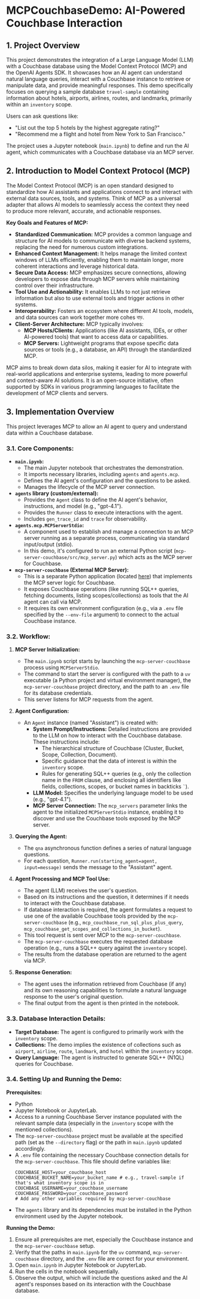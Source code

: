 # MCPCouchbaseDemo: AI-Powered Couchbase Interaction

## 1. Project Overview

This project demonstrates the integration of a Large Language Model (LLM) with a Couchbase database using the Model Context Protocol (MCP) and the OpenAI Agents SDK. It showcases how an AI agent can understand natural language queries, interact with a Couchbase instance to retrieve or manipulate data, and provide meaningful responses. This demo specifically focuses on querying a sample database `travel-sample` containing information about hotels, airports, airlines, routes, and landmarks, primarily within an `inventory` scope.

Users can ask questions like:
*   "List out the top 5 hotels by the highest aggregate rating?"
*   "Recommend me a flight and hotel from New York to San Francisco."

The project uses a Jupyter notebook (`main.ipynb`) to define and run the AI agent, which communicates with a Couchbase database via an MCP server.

## 2. Introduction to Model Context Protocol (MCP)

The Model Context Protocol (MCP) is an open standard designed to standardize how AI assistants and applications connect to and interact with external data sources, tools, and systems. Think of MCP as a universal adapter that allows AI models to seamlessly access the context they need to produce more relevant, accurate, and actionable responses.

**Key Goals and Features of MCP:**

*   **Standardized Communication:** MCP provides a common language and structure for AI models to communicate with diverse backend systems, replacing the need for numerous custom integrations.
*   **Enhanced Context Management:** It helps manage the limited context windows of LLMs efficiently, enabling them to maintain longer, more coherent interactions and leverage historical data.
*   **Secure Data Access:** MCP emphasizes secure connections, allowing developers to expose data through MCP servers while maintaining control over their infrastructure.
*   **Tool Use and Actionability:** It enables LLMs to not just retrieve information but also to use external tools and trigger actions in other systems.
*   **Interoperability:** Fosters an ecosystem where different AI tools, models, and data sources can work together more cohes বাড়.
*   **Client-Server Architecture:** MCP typically involves:
    *   **MCP Hosts/Clients:** Applications (like AI assistants, IDEs, or other AI-powered tools) that want to access data or capabilities.
    *   **MCP Servers:** Lightweight programs that expose specific data sources or tools (e.g., a database, an API) through the standardized MCP.

MCP aims to break down data silos, making it easier for AI to integrate with real-world applications and enterprise systems, leading to more powerful and context-aware AI solutions. It is an open-source initiative, often supported by SDKs in various programming languages to facilitate the development of MCP clients and servers.

## 3. Implementation Overview

This project leverages MCP to allow an AI agent to query and understand data within a Couchbase database.

### 3.1. Core Components:

*   **`main.ipynb`:**
    *   The main Jupyter notebook that orchestrates the demonstration.
    *   It imports necessary libraries, including `agents` and `agents.mcp`.
    *   Defines the AI agent's configuration and the questions to be asked.
    *   Manages the lifecycle of the MCP server connection.
*   **`agents` library (custom/external):**
    *   Provides the `Agent` class to define the AI agent's behavior, instructions, and model (e.g., "gpt-4.1").
    *   Provides the `Runner` class to execute interactions with the agent.
    *   Includes `gen_trace_id` and `trace` for observability.
*   **`agents.mcp.MCPServerStdio`:**
    *   A component used to establish and manage a connection to an MCP server running as a separate process, communicating via standard input/output (stdio).
    *   In this demo, it's configured to run an external Python script (`mcp-server-couchbase/src/mcp_server.py`) which acts as the MCP server for Couchbase.
*   **`mcp-server-couchbase` (External MCP Server):**
    *   This is a separate Python application (located [here](https://github.com/Couchbase-Ecosystem/mcp-server-couchbase)) that implements the MCP server logic for Couchbase.
    *   It exposes Couchbase operations (like running SQL++ queries, fetching documents, listing scopes/collections) as tools that the AI agent can call via MCP.
    *   It requires its own environment configuration (e.g., via a `.env` file specified by the `--env-file` argument) to connect to the actual Couchbase instance.

### 3.2. Workflow:

1.  **MCP Server Initialization:**
    *   The `main.ipynb` script starts by launching the `mcp-server-couchbase` process using `MCPServerStdio`.
    *   The command to start the server is configured with the path to a `uv` executable (a Python project and virtual environment manager), the `mcp-server-couchbase` project directory, and the path to an `.env` file for its database credentials.
    *   This server listens for MCP requests from the agent.

2.  **Agent Configuration:**
    *   An `Agent` instance (named "Assistant") is created with:
        *   **System Prompt/Instructions:** Detailed instructions are provided to the LLM on how to interact with the Couchbase database. These instructions include:
            *   The hierarchical structure of Couchbase (Cluster, Bucket, Scope, Collection, Document).
            *   Specific guidance that the data of interest is within the `inventory` scope.
            *   Rules for generating SQL++ queries (e.g., only the collection name in the `FROM` clause, and enclosing all identifiers like fields, collections, scopes, or bucket names in backticks `` ` ``).
        *   **LLM Model:** Specifies the underlying language model to be used (e.g., "gpt-4.1").
        *   **MCP Server Connection:** The `mcp_servers` parameter links the agent to the initialized `MCPServerStdio` instance, enabling it to discover and use the Couchbase tools exposed by the MCP server.

3.  **Querying the Agent:**
    *   The `qna` asynchronous function defines a series of natural language questions.
    *   For each question, `Runner.run(starting_agent=agent, input=message)` sends the message to the "Assistant" agent.

4.  **Agent Processing and MCP Tool Use:**
    *   The agent (LLM) receives the user's question.
    *   Based on its instructions and the question, it determines if it needs to interact with the Couchbase database.
    *   If database interaction is required, the agent formulates a request to use one of the available Couchbase tools provided by the `mcp-server-couchbase` (e.g., `mcp_couchbase_run_sql_plus_plus_query`, `mcp_couchbase_get_scopes_and_collections_in_bucket`).
    *   This tool request is sent over MCP to the `mcp-server-couchbase`.
    *   The `mcp-server-couchbase` executes the requested database operation (e.g., runs a SQL++ query against the `inventory` scope).
    *   The results from the database operation are returned to the agent via MCP.

5.  **Response Generation:**
    *   The agent uses the information retrieved from Couchbase (if any) and its own reasoning capabilities to formulate a natural language response to the user's original question.
    *   The final output from the agent is then printed in the notebook.

### 3.3. Database Interaction Details:

*   **Target Database:** The agent is configured to primarily work with the `inventory` scope.
*   **Collections:** The demo implies the existence of collections such as `airport`, `airline`, `route`, `landmark`, and `hotel` within the `inventory` scope.
*   **Query Language:** The agent is instructed to generate SQL++ (N1QL) queries for Couchbase.


### 3.4. Setting Up and Running the Demo:

**Prerequisites:**

*   Python
*   Jupyter Notebook or JupyterLab.
*   Access to a running Couchbase Server instance populated with the relevant sample data (especially in the `inventory` scope with the mentioned collections).
*   The `mcp-server-couchbase` project must be available at the specified path (set as the `--directory` flag) or the path in `main.ipynb` updated accordingly.
*   A `.env` file containing the necessary Couchbase connection details for the `mcp-server-couchbase`. This file should define variables like:
    ```env
    COUCHBASE_HOST=your_couchbase_host
    COUCHBASE_BUCKET_NAME=your_bucket_name # e.g., travel-sample if that's what inventory scope is in
    COUCHBASE_USERNAME=your_couchbase_username
    COUCHBASE_PASSWORD=your_couchbase_password
    # Add any other variables required by mcp-server-couchbase
    ```
*   The `agents` library and its dependencies must be installed in the Python environment used by the Jupyter notebook.

**Running the Demo:**

1.  Ensure all prerequisites are met, especially the Couchbase instance and the `mcp-server-couchbase` setup.
2.  Verify that the paths in `main.ipynb` for the `uv` command, `mcp-server-couchbase` directory, and the `.env` file are correct for your environment.
3.  Open `main.ipynb` in Jupyter Notebook or JupyterLab.
4.  Run the cells in the notebook sequentially.
5.  Observe the output, which will include the questions asked and the AI agent's responses based on its interaction with the Couchbase database.